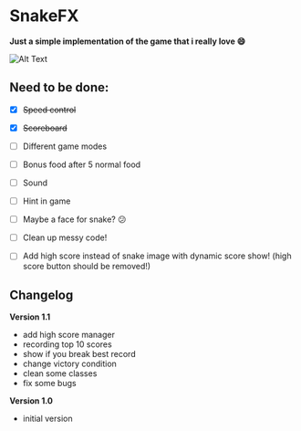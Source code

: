# SnakeFX

**Just a simple implementation of the game that i really love :smile:**


![Alt Text](https://cdn.pbrd.co/images/HUW3218.png)


## Need to be done:
- [X] ~~Speed control~~
- [X] ~~Scoreboard~~
- [ ] Different game modes
- [ ] Bonus food after 5 normal food
- [ ] Sound
- [ ] Hint in game
- [ ] Maybe a face for snake? :confused:
- [ ] Clean up messy code!
- [ ] Add high score instead of snake image with dynamic score show! (high score button should be removed!)


## Changelog

**Version 1.1**
- add high score manager
- recording top 10 scores
- show if you break best record
- change victory condition
- clean some classes
- fix some bugs

**Version 1.0**
- initial version
